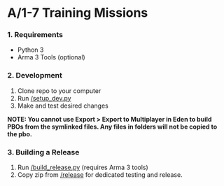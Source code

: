 # A/1-7 Training Missions

### 1. Requirements
- Python 3
- Arma 3 Tools (optional)

### 2. Development
1. Clone repo to your computer
2. Run [/setup_dev.py](setup_dev.py)
3. Make and test desired changes

**NOTE: You cannot use Export > Export to Multiplayer in Eden to build PBOs from the symlinked files. Any files in folders will not be copied to the pbo.**

### 3. Building a Release
1. Run [/build_release.py](build_release.py) (requires Arma 3 tools)
2. Copy zip from [/release](https://github.com/RaynorD/Alpha_1-7_Training/tree/master/release) for dedicated testing and release.
